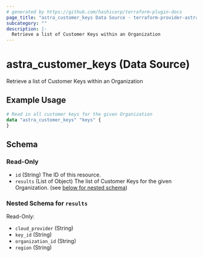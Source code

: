 ```yaml
---
# generated by https://github.com/hashicorp/terraform-plugin-docs
page_title: "astra_customer_keys Data Source - terraform-provider-astra"
subcategory: ""
description: |-
  Retrieve a list of Customer Keys within an Organization
---
```


# astra_customer_keys (Data Source)

Retrieve a list of Customer Keys within an Organization

## Example Usage

```terraform
# Read in all customer keys for the given Organization
data "astra_customer_keys" "keys" {
}
```

<!-- schema generated by tfplugindocs -->
## Schema

### Read-Only

- `id` (String) The ID of this resource.
- `results` (List of Object) The list of Customer Keys for the given Organization. (see [below for nested schema](#nestedatt--results))

<a id="nestedatt--results"></a>
### Nested Schema for `results`

Read-Only:

- `cloud_provider` (String)
- `key_id` (String)
- `organization_id` (String)
- `region` (String)
